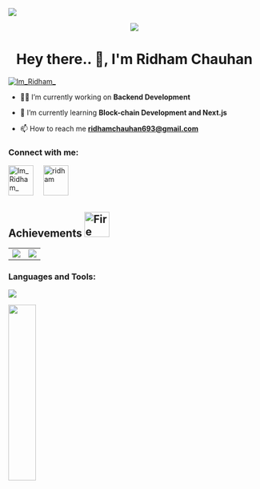![](https://visitcount.itsvg.in/api?id=Ridham&label=Profile%20Views&color=1&icon=0&pretty=true)

<div align="center">
    <img src="https://media.giphy.com/media/qgQUggAC3Pfv687qPC/giphy.gif" >
</div>
<h1 align="center">Hey there.. 👋, I'm Ridham Chauhan</h1>

<p align="left"> <a href="https://twitter.com/Im_Ridham_" target="blank"><img src="https://img.shields.io/twitter/follow/Im_Ridham_?logo=twitter&style=for-the-badge" alt="Im_Ridham_" /></a> </p>

- 👨‍💻 I’m currently working on **Backend Development**

- 🌱 I’m currently learning **Block-chain Development and Next.js**

- 📫 How to reach me **ridhamchauhan693@gmail.com**

<h3 align="left">Connect with me:</h3>

<p align="left">
  <a href="https://twitter.com/Im_Ridham_" target="blank"><img src="https://raw.githubusercontent.com/rahuldkjain/github-profile-readme-generator/master/src/images/icons/Social/twitter.svg" alt="Im_Ridham_" height="60" width="50" /></a> &nbsp; &nbsp;
  <a href="https://www.linkedin.com/in/ridham-chauhan/" target="blank"><img src="https://raw.githubusercontent.com/rahuldkjain/github-profile-readme-generator/master/src/images/icons/Social/linked-in-alt.svg" alt="ridham" height="60" width="50" /></a>
</p>

## Achievements <img src="https://user-images.githubusercontent.com/74038190/216122041-518ac897-8d92-4c6b-9b3f-ca01dcaf38ee.png" alt="Fire" width="50" />
<table>
<tr>
<td ><img src="https://github-production-user-asset-6210df.s3.amazonaws.com/115993280/278853664-0a4d414e-20db-4582-8b44-885def022881.png" width="auto" height="auto" max-width="100%"></td>
<td ><img src="https://github-production-user-asset-6210df.s3.amazonaws.com/115993280/278853707-965fdb14-146e-4b0c-9f36-0930e3491613.png" width="auto" height="auto" max-width="100%"></td>
</tr>
</table>

<h3 align="left">Languages and Tools:</h3>
<p>
  <a href="https://skillicons.dev">
    <img src="https://skillicons.dev/icons?i=react,java,py,git,c,cpp,figma,firebase,materialui,mongodb,mysql,tailwind,vite,redux,postman,eclipse,androidstudio,sqlite,angular,linux,idea,github,githubactions,azure,jquery,nodejs,express,bash,stackoverflow,vscode,php,html,css,js,ts,bootstrap,vercel&perline=11" />
  </a>
</p>

<img align="left" width="33%" height="30%" src="https://github-readme-stats.vercel.app/api?username=rythm01&show_icons=true&theme=tokyonight">

